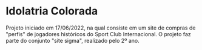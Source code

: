 # Idolatria Colorada
Projeto iniciado em 17/06/2022, na qual consiste em um site de compras de "perfis" de jogadores históricos do Sport Club Internacional. 
O projeto faz parte do conjunto "site sigma", realizado pelo 2º ano.
